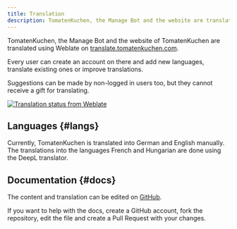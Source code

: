 ```yaml
---
title: Translation
description: TomatenKuchen, the Manage Bot and the website are translated using Weblate - you can also help!
---
```


TomatenKuchen, the Manage Bot and the website of TomatenKuchen are translated using Weblate on [translate.tomatenkuchen.com](https://translate.tomatenkuchen.com/engage/tk).

Every user can create an account on there and add new languages, translate existing ones or improve translations.

Suggestions can be made by non-logged in users too, but they cannot receive a gift for translating.

[![Translation status from Weblate](https://translate.tomatenkuchen.com/widget/tk/multi-auto.svg)](https://translate.tomatenkuchen.com/engage/tk/)

## Languages {#langs}

Currently, TomatenKuchen is translated into German and English manually. The translations into the languages French and Hungarian are done using the DeepL translator.

## Documentation {#docs}

The content and translation can be edited on [GitHub](https://github.com/TomatenKuchenDEV/docs).

If you want to help with the docs, create a GitHub account, fork the repository, edit the file and create a Pull Request with your changes.
